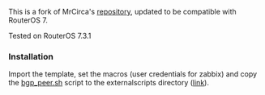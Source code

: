 This is a fork of MrCirca's [repository](https://github.com/MrCirca/zabbix-routeros-bgp), updated to be compatible with RouterOS 7.

Tested on RouterOS 7.3.1

### Installation

Import the template, set the macros (user credentials for zabbix) and copy the [bgp_peer.sh](/bgp_peer.sh) script to the externalscripts directory ([link](https://www.zabbix.com/documentation/current/en/manual/config/items/itemtypes/external#external-check-result)).
